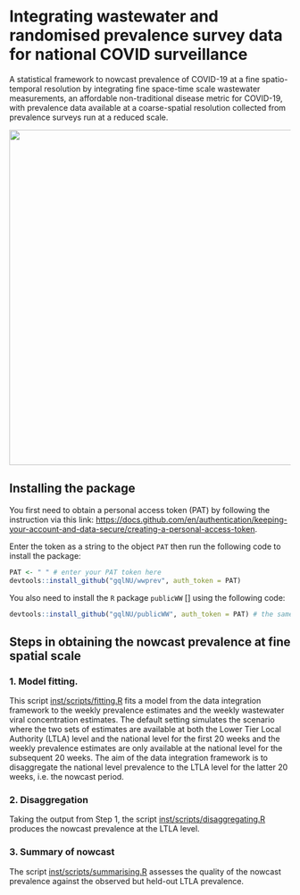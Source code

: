 # Integrating wastewater and randomised prevalence survey data for national COVID surveillance

A statistical framework to nowcast prevalence of COVID-19 at a fine spatio-temporal resolution by integrating fine space-time scale wastewater measurements, an affordable non-traditional disease metric for COVID-19, with prevalence data available at a coarse-spatial resolution collected from prevalence surveys run at a reduced scale.

<img src="https://github.com/gqlNU/wwprev_dev/assets/6213918/5924a733-3a67-4d0e-b106-94c2dede3e3a" width="600">


##  Installing the package

You first need to obtain a personal access token (PAT) by following the instruction via this link:  https://docs.github.com/en/authentication/keeping-your-account-and-data-secure/creating-a-personal-access-token.

Enter the token as a string to the object `PAT` then run the following code to install the package:

```R
PAT <- " " # enter your PAT token here
devtools::install_github("gqlNU/wwprev", auth_token = PAT)
```

You also need to install the `R` package `publicWW` [] using the following code:

```R
devtools::install_github("gqlNU/publicWW", auth_token = PAT) # the same PAT used above
```


##  Steps in obtaining the nowcast prevalence at fine spatial scale

### 1. Model fitting.
This script [inst/scripts/fitting.R](inst/scripts/fitting.R) fits a model from the data integration framework to the weekly prevalence estimates and the weekly wastewater viral concentration estimates. The default setting simulates the scenario where the two sets of estimates are available at both the Lower Tier Local Authority (LTLA) level and the national level for the first 20 weeks and the weekly prevalence estimates are only available at the national level for the subsequent 20 weeks. The aim of the data integration framework is to disaggregate the national level prevalence to the LTLA level for the latter 20 weeks, i.e. the nowcast period.

### 2. Disaggregation
Taking the output from Step 1, the script [inst/scripts/disaggregating.R](inst/scripts/disaggregating.R) produces the nowcast prevalence at the LTLA level.

### 3. Summary of nowcast
The script [inst/scripts/summarising.R](inst/scripts/summarising.R) assesses the quality of the nowcast prevalence against the observed but held-out LTLA prevalence.




<!--
##  Data sources
- Weekly-LTLA level prevalence estimates from Nicholson et al. 2022
- English Indices of Multiple Deprivation 2019: [https://www.gov.uk/government/statistics/english-indices-of-deprivation-2019]
- Ethnicity based on the 2021 Census: (the data)[https://www.ons.gov.uk/visualisations/dvc2203/map/datadownload.xlsx] used for Figure 3 shown in (this report)[https://www.ons.gov.uk/peoplepopulationandcommunity/culturalidentity/ethnicity/bulletins/ethnicgroupenglandandwales/census2021]

- English Indices of Multiple Deprivation 2019: [https://www.gov.uk/government/statistics/english-indices-of-deprivation-2019]
- Ethnicity based on the 2021 Census: [https://www.ons.gov.uk/peoplepopulationandcommunity/culturalidentity/ethnicity/bulletins/ethnicgroupenglandandwales/census2021#how-ethnic-composition-varied-across-england-and-wales]
-->
